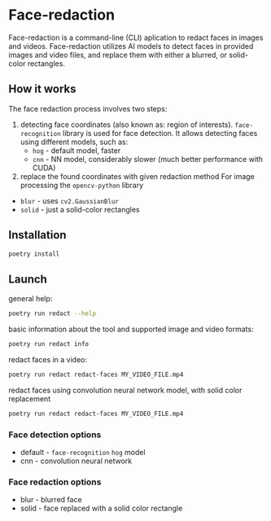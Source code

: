 # Face-redaction

Face-redaction is a command-line (CLI) aplication to redact faces in images and videos.
Face-redaction utilizes AI models to detect faces in provided images and video files, and replace them with either a blurred, or solid-color rectangles.

## How it works

The face redaction process involves two steps:
1. detecting face coordinates (also known as: region of interests).
   `face-recognition` library is used for face detection. It allows detecting faces using different models, such as:
   * `hog` - default model, faster
   * `cnn` - NN model, considerably slower (much better performance with CUDA)
2. replace the found coordinates with given redaction method
   For image processing the `opencv-python` library
 - `blur` - uses `cv2.GaussianBlur`
 - `solid` - just a solid-color rectangles

## Installation
```bash
poetry install
```

## Launch
general help:
```bash
poetry run redact --help
```

basic information about the tool and supported image and video formats:
```bash
poetry run redact info
```

redact faces in a video:
```bash
poetry run redact redact-faces MY_VIDEO_FILE.mp4
```

redact faces using convolution neural network model, with solid color replacement
```bash
poetry run redact redact-faces MY_VIDEO_FILE.mp4
```

### Face detection options
- default - `face-recognition` `hog` model
- cnn - convolution neural network


### Face redaction options
- blur - blurred face
- solid - face replaced with a solid color rectangle
